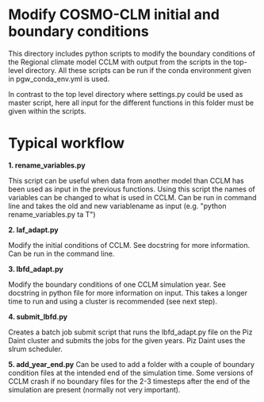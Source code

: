 # Modify COSMO-CLM initial and boundary conditions

This directory includes python scripts to modify the boundary conditions of the Regional climate model CCLM with output from the scripts in the top-level directory. All these scripts can be run if the conda environment given in pgw_conda_env.yml is used.

In contrast to the top level directory where settings.py could be used as master script, here  all input for the different functions in this folder must be given within the scripts.

# Typical workflow

**1. rename_variables.py**

This script can be useful when data from another model than CCLM has been used as input in the previous functions. Using this script the names of variables can be changed to what is used in CCLM. Can be run in command line and takes the old and new variablename as input (e.g. "python rename_variables.py ta T")

**2. laf_adapt.py** 

Modify the initial conditions of CCLM. See docstring for more information. Can be run in the command line.

**3. lbfd_adapt.py**

Modify the boundary conditions of one CCLM simulation year. See docstring in python file for more information on input. This takes a longer time to run and using a cluster is recommended (see next step).

**4. submit_lbfd.py**

Creates a batch job submit script that runs the lbfd_adapt.py file on the Piz Daint cluster and submits the jobs for the given years. Piz Daint uses the slrum scheduler.

**5. add_year_end.py**
Can be used to add a folder with a couple of boundary condition files at the intended end of the simulation time. Some versions of CCLM crash if no boundary files for the 2-3 timesteps after the end of the simulation are present (normally not very important). 
